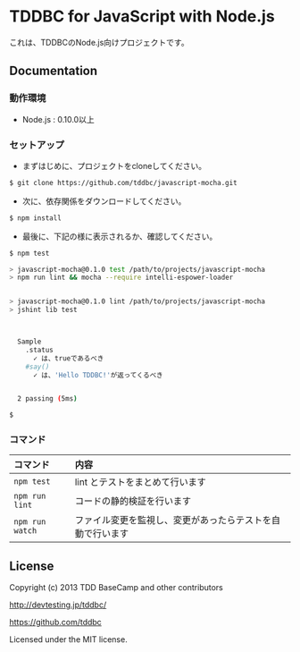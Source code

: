 # TDDBC for JavaScript with Node.js

これは、TDDBCのNode.js向けプロジェクトです。

## Documentation

### 動作環境

* Node.js : 0.10.0以上

### セットアップ

* まずはじめに、プロジェクトをcloneしてください。

```sh
$ git clone https://github.com/tddbc/javascript-mocha.git
```

* 次に、依存関係をダウンロードしてください。

```sh
$ npm install
```

* 最後に、下記の様に表示されるか、確認してください。

```sh
$ npm test

> javascript-mocha@0.1.0 test /path/to/projects/javascript-mocha
> npm run lint && mocha --require intelli-espower-loader


> javascript-mocha@0.1.0 lint /path/to/projects/javascript-mocha
> jshint lib test



  Sample
    .status
      ✓ は、trueであるべき
    #say()
      ✓ は、'Hello TDDBC!'が返ってくるべき


  2 passing (5ms)

$ 
```

### コマンド

| コマンド        | 内容                                                       |
|:----------------|:-----------------------------------------------------------|
| `npm test`      | lint とテストをまとめて行います                            |
| `npm run lint`  | コードの静的検証を行います                                 |
| `npm run watch` | ファイル変更を監視し、変更があったらテストを自動で行います |

## License
Copyright (c) 2013 TDD BaseCamp and other contributors

http://devtesting.jp/tddbc/

https://github.com/tddbc

Licensed under the MIT license.
